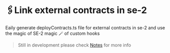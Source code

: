 # 🖇️Link external contracts in se-2

Eaily generate deployContracts.ts file for external contracts in se-2 and use the magic of SE-2 magic 🪄 of custom hooks

> Still in development please check [Notes](NOTES.md) for more info
